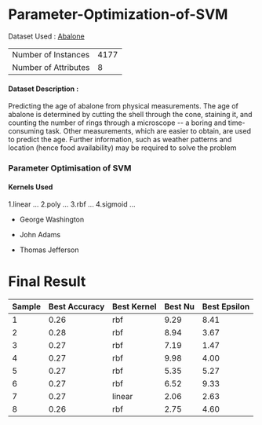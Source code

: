 # Parameter-Optimization-of-SVM

Dataset Used : [Abalone](https://archive.ics.uci.edu/ml/datasets/abalone)


|                      |      | 
|----------------------|------|
| Number of Instances  | 4177 |   
| Number of Attributes | 8    |   

#### Dataset Description :

Predicting the age of abalone from physical measurements. The age of abalone is determined by cutting the shell through the cone, staining it, and counting the number of rings through a microscope -- a boring and time-consuming task. Other measurements, which are easier to obtain, are used to predict the age. Further information, such as weather patterns and location (hence food availability) may be required to solve the problem

### Parameter Optimisation of SVM
#### Kernels Used

1.linear ...
2.poly ...
3.rbf ...
4.sigmoid ...

- George Washington
* John Adams
+ Thomas Jefferson

# Final Result

| Sample | Best Accuracy | Best Kernel | Best Nu | Best Epsilon |  
|--------|---------------|-------------|---------|--------------|
| 1      | 0.26          | rbf         | 9.29    | 8.41         |
| 2      | 0.28          | rbf         | 8.94    | 3.67         |
| 3      | 0.27          | rbf         | 7.19    | 1.47         |
| 4      | 0.27          | rbf         | 9.98    | 4.00         |   
| 5      | 0.27          | rbf         | 5.35    | 5.27         |   
| 6      | 0.27          | rbf         | 6.52    | 9.33         |   
| 7      | 0.27          | linear      | 2.06    | 2.63         |   
| 8      | 0.26          | rbf         | 2.75    | 4.60         |  
